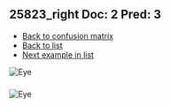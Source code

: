 ## 25823_right Doc: 2 Pred: 3
- [Back to confusion matrix](https://github.com/juliandewit/kaggle_retinopathy/blob/master/matrix.md)
- [Back to list](https://github.com/juliandewit/kaggle_retinopathy/blob/master/lists/23/list.md)
- [Next example in list](https://github.com/juliandewit/kaggle_retinopathy/blob/master/lists/23/25/25885_left.md)

![Eye](https://retinopaty.blob.core.windows.net/size1024/25823_right_2.jpeg)

### 

![Eye]()
